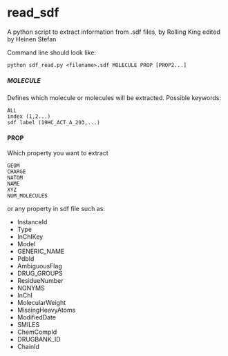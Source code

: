 # read_sdf

A python script to extract information from .sdf files,
by Rolling King edited by Heinen Stefan

Command line should look like:
```
python sdf_read.py <filename>.sdf MOLECULE PROP [PROP2...]
```
##### MOLECULE 
Defines which molecule or molecules will be extracted. Possible keywords:
```
ALL
index (1,2...)
sdf label (19HC_ACT_A_293,...) 
```
#### PROP 
Which property you want to extract
```
GEOM
CHARGE
NATOM
NAME
XYZ
NUM_MOLECULES 
```
or any property in sdf file such as:
* InstanceId
* Type
* InChIKey 
* Model 
* GENERIC_NAME 
* PdbId 
* AmbiguousFlag 
* DRUG_GROUPS 
* ResidueNumber 
* NONYMS 
* InChI 
* MolecularWeight 
* MissingHeavyAtoms 
* ModifiedDate 
* SMILES 
* ChemCompId 
* DRUGBANK_ID 
* ChainId 

